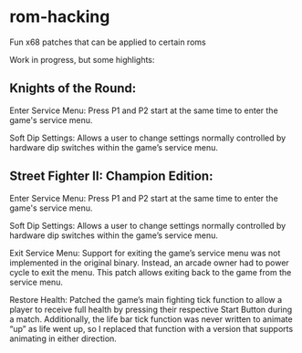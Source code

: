 # rom-hacking
Fun x68 patches that can be applied to certain roms

Work in progress, but some highlights:

## Knights of the Round:
Enter Service Menu: Press P1 and P2 start at the same time to enter the game's service menu.

Soft Dip Settings: Allows a user to change settings normally controlled by hardware dip switches within the game’s service menu.

## Street Fighter II: Champion Edition:
Enter Service Menu: Press P1 and P2 start at the same time to enter the game's service menu.

Soft Dip Settings: Allows a user to change settings normally controlled by hardware dip switches within the game’s service menu.

Exit Service Menu: Support for exiting the game’s service menu was not implemented in the original binary. Instead, an arcade owner had to power cycle to exit the menu. This patch allows exiting back to the game from the service menu.

Restore Health: Patched the game’s main fighting tick function to allow a player to receive full health by pressing their respective Start Button during a match. Additionally, the life bar tick function was never written to animate “up” as life went up, so I replaced that function with a version that supports animating in either direction.
